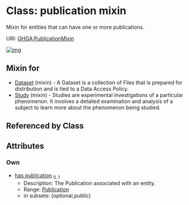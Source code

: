 
# Class: publication mixin


Mixin for entities that can have one or more publications.

URI: [GHGA:PublicationMixin](https://w3id.org/GHGA/PublicationMixin)


[![img](https://yuml.me/diagram/nofunky;dir:TB/class/[Publication]<has%20publication%200..1-%20[PublicationMixin],[Study]uses%20-.->[PublicationMixin],[Dataset]uses%20-.->[PublicationMixin],[Study],[Publication],[Dataset])](https://yuml.me/diagram/nofunky;dir:TB/class/[Publication]<has%20publication%200..1-%20[PublicationMixin],[Study]uses%20-.->[PublicationMixin],[Dataset]uses%20-.->[PublicationMixin],[Study],[Publication],[Dataset])

## Mixin for

 * [Dataset](Dataset.md) (mixin)  - A Dataset is a collection of Files that is prepared for distribution and is tied to a Data Access Policy.
 * [Study](Study.md) (mixin)  - Studies are experimental investigations of a particular phenomenon. It involves a detailed examination and analysis of a subject to learn more about the phenomenon being studied.

## Referenced by Class


## Attributes


### Own

 * [has publication](has_publication.md)  <sub>0..1</sub>
     * Description: The Publication associated with an entity.
     * Range: [Publication](Publication.md)
     * in subsets: (optional,public)
